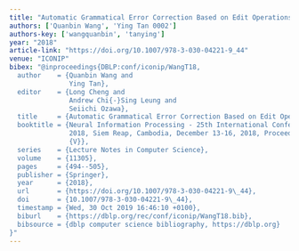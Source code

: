 ```yaml
---
title: "Automatic Grammatical Error Correction Based on Edit Operations Information"
authors: ['Quanbin Wang', 'Ying Tan 0002']
authors-key: ['wangquanbin', 'tanying']
year: "2018"
article-link: "https://doi.org/10.1007/978-3-030-04221-9_44"
venue: "ICONIP"
bibex: "@inproceedings{DBLP:conf/iconip/WangT18,
  author    = {Quanbin Wang and
               Ying Tan},
  editor    = {Long Cheng and
               Andrew Chi{-}Sing Leung and
               Seiichi Ozawa},
  title     = {Automatic Grammatical Error Correction Based on Edit Operations Information},
  booktitle = {Neural Information Processing - 25th International Conference, {ICONIP}
               2018, Siem Reap, Cambodia, December 13-16, 2018, Proceedings, Part
               {V}},
  series    = {Lecture Notes in Computer Science},
  volume    = {11305},
  pages     = {494--505},
  publisher = {Springer},
  year      = {2018},
  url       = {https://doi.org/10.1007/978-3-030-04221-9\_44},
  doi       = {10.1007/978-3-030-04221-9\_44},
  timestamp = {Wed, 30 Oct 2019 16:46:10 +0100},
  biburl    = {https://dblp.org/rec/conf/iconip/WangT18.bib},
  bibsource = {dblp computer science bibliography, https://dblp.org}
}"
---
```

